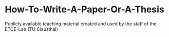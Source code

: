 # How-To-Write-A-Paper-Or-A-Thesis
Publicly available teaching material created and used by the staff of the ETCE-Lab (TU Clausthal)
